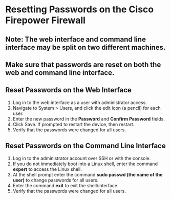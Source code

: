 # Resetting Passwords on the Cisco Firepower Firewall

## Note: The web interface and command line interface may be split on two different machines.
## Make sure that passwords are reset on both the web and command line interface.

## Reset Passwords on the Web Interface
1. Log in to the web interface as a user with administrator access.
2. Navigate to System > Users, and click the edit icon (a pencil) for each user.
3. Enter the new password in the **Password** and **Confirm Password** fields.
4. Click Save. If prompted to restart the device, then restart.
5. Verify that the passwords were changed for all users.

## Reset Passwords on the Command Line Interface
1. Log in to the administrator account over SSH or with the console.
2. If you do not immediately boot into a Linux shell, enter the command **expert** to access the Linux shell.
3. At the shell prompt enter the command **sudo passwd (the name of the user)** to change passwords for all users.
4. Enter the command **exit** to exit the shell/interface.
5. Verify that the passwords were changed for all users.